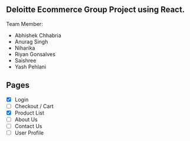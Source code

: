 ## Deloitte Ecommerce Group Project using React.

Team Member:
- Abhishek Chhabria
- Anurag Singh
- Niharika
- Riyan Gonsalves
- Saishree
- Yash Pehlani

## Pages

- [x] Login
- [ ] Checkout / Cart
- [x] Product List
- [ ] About Us
- [ ] Contact Us
- [ ] User Profile
